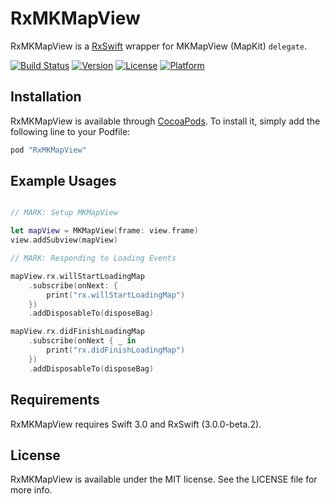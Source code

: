 RxMKMapView
===

RxMKMapView is a [RxSwift](https://github.com/ReactiveX/RxSwift) wrapper for MKMapView (MapKit) `delegate`.

[![Build Status](https://travis-ci.org/RxSwiftCommunity/RxMKMapView.svg?branch=master)](https://travis-ci.org/RxSwiftCommunity/RxMKMapView)
[![Version](https://img.shields.io/cocoapods/v/RxMKMapView.svg?style=flat)](http://cocoapods.org/pods/RxMKMapView)
[![License](https://img.shields.io/cocoapods/l/RxMKMapView.svg?style=flat)](http://cocoapods.org/pods/RxMKMapView)
[![Platform](https://img.shields.io/cocoapods/p/RxMKMapView.svg?style=flat)](http://cocoapods.org/pods/RxMKMapView)

## Installation

RxMKMapView is available through [CocoaPods](http://cocoapods.org). To install
it, simply add the following line to your Podfile:

```ruby
pod "RxMKMapView"
```

## Example Usages

```swift

// MARK: Setup MKMapView

let mapView = MKMapView(frame: view.frame)
view.addSubview(mapView)

// MARK: Responding to Loading Events

mapView.rx.willStartLoadingMap
    .subscribe(onNext: {
        print("rx.willStartLoadingMap")
    })
    .addDisposableTo(disposeBag)

mapView.rx.didFinishLoadingMap
    .subscribe(onNext { _ in
        print("rx.didFinishLoadingMap")
    })
    .addDisposableTo(disposeBag)

```

## Requirements

RxMKMapView requires Swift 3.0 and RxSwift (3.0.0-beta.2).

## License

RxMKMapView is available under the MIT license. See the LICENSE file for more info.

